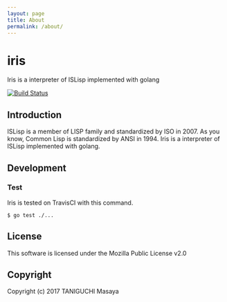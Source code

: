 ```yaml
---
layout: page
title: About
permalink: /about/
---
```


# iris

Iris is a interpreter of ISLisp implemented with golang

[![Build Status](https://travis-ci.org/ta2gch/iris.svg?branch=master)](https://travis-ci.org/ta2gch/iris)

## Introduction

ISLisp is a member of LISP family and standardized by ISO in 2007.
As you know, Common Lisp is standardized by ANSI in 1994.
Iris is a interpreter of ISLisp implemented with golang.

## Development

### Test

Iris is tested on TravisCI with this command.

```
$ go test ./...
```

## License
This software is licensed under the Mozilla Public License v2.0

## Copyright
Copyright (c) 2017 TANIGUCHI Masaya